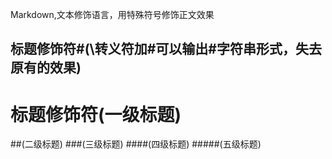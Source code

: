 Markdown,文本修饰语言，用特殊符号修饰正文效果<br>

## 标题修饰符\#(\转义符加#可以输出#字符串形式，失去原有的效果) 
# 标题修饰符(一级标题) 
##(二级标题)
###(三级标题)
####(四级标题)
#####(五级标题)
